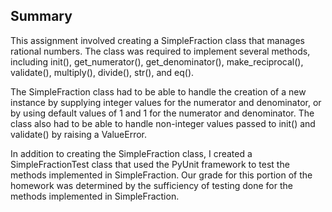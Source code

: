 ## Summary
This assignment involved creating a SimpleFraction class that manages rational numbers. The class was required to implement several methods, including init(), get_numerator(), get_denominator(), make_reciprocal(), validate(), multiply(), divide(), str(), and eq().

The SimpleFraction class had to be able to handle the creation of a new instance by supplying integer values for the numerator and denominator, or by using default values of 1 and 1 for the numerator and denominator. The class also had to be able to handle non-integer values passed to init() and validate() by raising a ValueError.

In addition to creating the SimpleFraction class, I created a SimpleFractionTest class that used the PyUnit framework to test the methods implemented in SimpleFraction. Our grade for this portion of the homework was determined by the sufficiency of testing done for the methods implemented in SimpleFraction.
